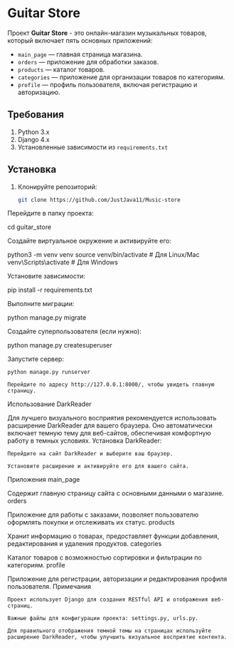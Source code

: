 # Guitar Store

Проект **Guitar Store** - это онлайн-магазин музыкальных товаров, который включает пять основных приложений:

- `main_page` — главная страница магазина.
- `orders` — приложение для обработки заказов.
- `products` — каталог товаров.
- `categories` — приложение для организации товаров по категориям.
- `profile` — профиль пользователя, включая регистрацию и авторизацию.

## Требования

1. Python 3.x
2. Django 4.x
3. Установленные зависимости из `requirements.txt`

## Установка

1. Клонируйте репозиторий:
   ```bash
   git clone https://github.com/JustJava11/Music-store

Перейдите в папку проекта:

cd guitar_store

Создайте виртуальное окружение и активируйте его:

python3 -m venv venv
source venv/bin/activate  # Для Linux/Mac
venv\Scripts\activate  # Для Windows

Установите зависимости:

pip install -r requirements.txt

Выполните миграции:

python manage.py migrate

Создайте суперпользователя (если нужно):

python manage.py createsuperuser

Запустите сервер:

    python manage.py runserver

    Перейдите по адресу http://127.0.0.1:8000/, чтобы увидеть главную страницу.

Использование DarkReader

Для лучшего визуального восприятия рекомендуется использовать расширение DarkReader для вашего браузера. Оно автоматически включает темную тему для веб-сайтов, обеспечивая комфортную работу в темных условиях.
Установка DarkReader:

    Перейдите на сайт DarkReader и выберите ваш браузер.

    Установите расширение и активируйте его для вашего сайта.

Приложения
main_page

Содержит главную страницу сайта с основными данными о магазине.
orders

Приложение для работы с заказами, позволяет пользователю оформлять покупки и отслеживать их статус.
products

Хранит информацию о товарах, предоставляет функции добавления, редактирования и удаления продуктов.
categories

Каталог товаров с возможностью сортировки и фильтрации по категориям.
profile

Приложение для регистрации, авторизации и редактирования профиля пользователя.
Примечания

    Проект использует Django для создания RESTful API и отображения веб-страниц.

    Важные файлы для конфигурации проекта: settings.py, urls.py.

    Для правильного отображения темной темы на страницах используйте расширение DarkReader, чтобы улучшить визуальное восприятие контента.
